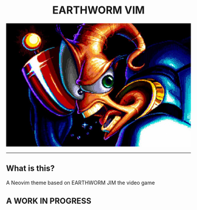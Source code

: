  <div align="center">
 <h1>EARTHWORM VIM</h1>
 <img src='./assets/ewj.jpg'>
 </div>
 <hr/>

## What is this?

A Neovim theme based on EARTHWORM JIM the video game

## A WORK IN PROGRESS
